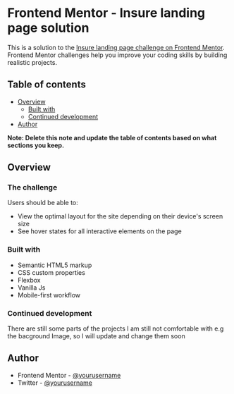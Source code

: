 # Frontend Mentor - Insure landing page solution

This is a solution to the [Insure landing page challenge on Frontend Mentor](https://www.frontendmentor.io/challenges/insure-landing-page-uTU68JV8). Frontend Mentor challenges help you improve your coding skills by building realistic projects.

## Table of contents

- [Overview](#overview)
  - [Built with](#built-with)
  - [Continued development](#continued-development)
- [Author](#author)

**Note: Delete this note and update the table of contents based on what sections you keep.**

## Overview

### The challenge

Users should be able to:

- View the optimal layout for the site depending on their device's screen size
- See hover states for all interactive elements on the page

### Built with

- Semantic HTML5 markup
- CSS custom properties
- Flexbox
- Vanilla Js
- Mobile-first workflow

### Continued development

There are still some parts of the projects I am still not comfortable with e.g the bacground Image, so I will update and change them soon

## Author

- Frontend Mentor - [@yourusername](https://www.frontendmentor.io/profile/prime1999)
- Twitter - [@yourusername](https://www.twitter.com/YakubuMoshood)
